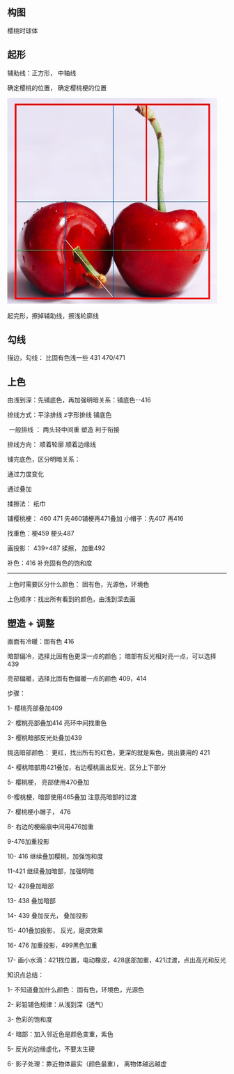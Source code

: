 ## 构图

樱桃时球体

## 起形

辅助线：正方形， 中轴线

确定樱桃的位置， 确定樱桃梗的位置

![辅助线](./imgs/樱桃红了1/辅助线.jpg)





起完形，擦掉辅助线，擦浅轮廓线

## 勾线

描边，勾线： 比固有色浅一些 431 470/471 

## 上色

由浅到深：先铺底色，再加强明暗关系：铺底色--416

排线方式：平涂排线 z字形排线 铺底色

​					一般排线 ： 两头轻中间重 塑造 利于衔接

排线方向： 顺着轮廓  顺着边缘线

 铺完底色，区分明暗关系：

通过力度变化

通过叠加

揉擦法： 纸巾

铺樱桃梗： 460 471 先460铺梗再471叠加 小帽子：先407 再416

找重色：梗459 梗头487

画投影： 439+487 揉擦， 加重492

补色：416 补充固有色的饱和度

---------------------------------

上色时需要区分什么颜色： 固有色，光源色，环境色

上色顺序：找出所有看到的颜色，由浅到深去画

## 塑造 + 调整

画面有冷暖：固有色 416

暗部偏冷，选择比固有色更深一点的颜色； 暗部有反光相对亮一点，可以选择439

亮部偏暖，选择比固有色偏暖一点的颜色 409，414

步骤：

1- 樱桃亮部叠加409

2- 樱桃亮部叠加414 亮环中间找重色

3- 樱桃暗部反光处叠加439

挑选暗部颜色： 更红，找出所有的红色，更深的就是紫色，挑出要用的 421 

4- 樱桃暗部用421叠加，右边樱桃画出反光，区分上下部分

5- 樱桃梗， 亮部使用470叠加

6-樱桃梗，暗部使用465叠加 注意亮暗部的过渡

7- 樱桃梗小帽子， 476

8- 右边的梗瘢痕中间用476加重

9-476加重投影

10- 416 继续叠加樱桃，加强饱和度

11-421 继续叠加暗部，加强明暗

12- 428叠加暗部

13- 438 叠加暗部

14- 439 叠加反光， 叠加投影

15- 401叠加投影， 反光，磨皮效果

16- 476 加重投影，499黑色加重

17- 画小水滴：421找位置，电动橡皮，428底部加重，421过渡，点出高光和反光

知识点总结：

1- 不知道叠加什么颜色： 固有色，环境色，光源色

2- 彩铅铺色规律：从浅到深（透气）

3- 色彩的饱和度

4- 暗部：加入邻近色是颜色变重，紫色

5- 反光的边缘虚化，不要太生硬

6- 影子处理：靠近物体最实（颜色最重）， 离物体越远越虚











